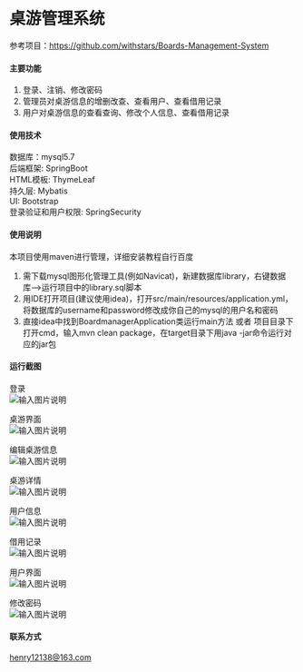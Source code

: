 # 桌游管理系统

参考项目：https://github.com/withstars/Boards-Management-System


#### 主要功能
1.  登录、注销、修改密码
2.  管理员对桌游信息的增删改查、查看用户、查看借用记录
3.  用户对桌游信息的查看查询、修改个人信息、查看借用记录


#### 使用技术
数据库：mysql5.7 <br>
后端框架: SpringBoot <br>
HTML模板: ThymeLeaf <br>
持久层: Mybatis <br>
UI: Bootstrap <br>
登录验证和用户权限: SpringSecurity

#### 使用说明
本项目使用maven进行管理，详细安装教程自行百度
1.  需下载mysql图形化管理工具(例如Navicat)，新建数据库library，右键数据库-->运行项目中的library.sql脚本
2.  用IDE打开项目(建议使用idea)，打开src/main/resources/application.yml，将数据库的username和password修改成你自己的mysql的用户名和密码
3.  直接idea中找到BoardmanagerApplication类运行main方法 或者 项目目录下打开cmd，输入mvn clean package，在target目录下用java -jar命令运行对应的jar包

#### 运行截图
登录 <br>
![输入图片说明](https://images.gitee.com/uploads/images/2021/0125/105210_eb5fa048_7781721.png "屏幕截图.png")

桌游界面 <br>
![输入图片说明](https://images.gitee.com/uploads/images/2021/0125/105235_03839fc4_7781721.png "屏幕截图.png")

编辑桌游信息 <br>
![输入图片说明](https://images.gitee.com/uploads/images/2021/0125/143210_d6e37075_7781721.png "屏幕截图.png")

桌游详情 <br>
![输入图片说明](https://images.gitee.com/uploads/images/2021/0125/143235_4d65e388_7781721.png "屏幕截图.png")

用户信息 <br>
![输入图片说明](https://images.gitee.com/uploads/images/2021/0125/143318_0c721f22_7781721.png "屏幕截图.png")

借用记录 <br>
![输入图片说明](https://images.gitee.com/uploads/images/2021/0125/143338_62fd12e8_7781721.png "屏幕截图.png")

用户界面 <br>
![输入图片说明](https://images.gitee.com/uploads/images/2021/0125/143450_1698361f_7781721.png "屏幕截图.png")

修改密码 <br>
![输入图片说明](https://images.gitee.com/uploads/images/2021/0125/143608_7ac17c5a_7781721.png "屏幕截图.png")

#### 联系方式

henry12138@163.com
